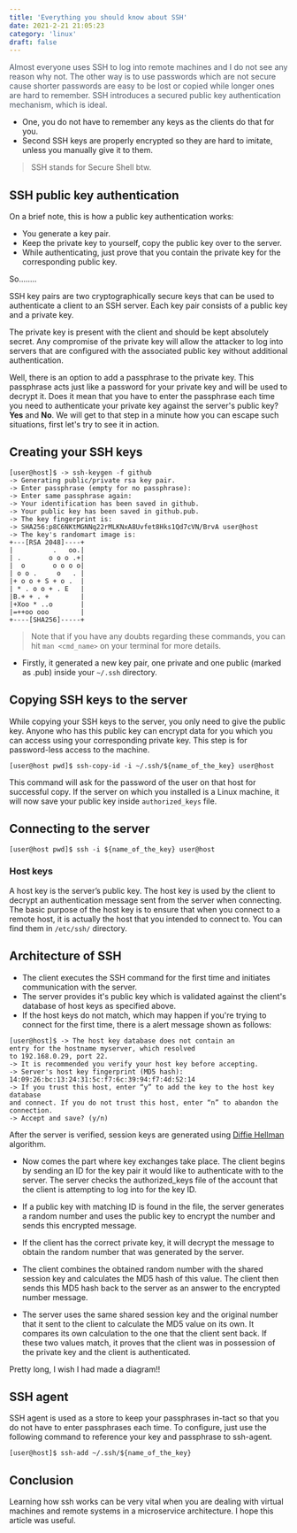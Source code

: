 ```yaml
---
title: 'Everything you should know about SSH'
date: 2021-2-21 21:05:23
category: 'linux'
draft: false
---
```


<p style="color: #4b5563">Almost everyone uses SSH to log into remote machines and I do not see any reason why not. The other way is to use passwords which are not secure cause shorter passwords are easy to be lost or copied while longer ones are hard to
remember. SSH introduces a secured public key authentication mechanism, which
is ideal.</p>

- One, you do not have to remember any keys as the clients do that for you.
- Second SSH keys are properly encrypted so they are hard to imitate, unless you manually give it to them.

> SSH stands for Secure Shell btw.

## SSH public key authentication

On a brief note, this is how a public key authentication works:

- You generate a key pair.
- Keep the private key to yourself, copy the public key over to the server.
- While authenticating, just prove that you contain the private key for the
  corresponding public key.

So........

SSH key pairs are two cryptographically secure keys that can be used to authenticate a client to an SSH server. Each key pair consists of a public key and a private key.

The private key is present with the client and should be kept absolutely secret. Any compromise of the private key will allow the attacker to log into servers that are configured with the associated public key without additional authentication.

Well, there is an option to add a passphrase to the private key. This passphrase acts just like a password for your private key and will be used to decrypt it. Does it mean that you have to enter the passphrase each time you need to authenticate your private key against the server's public key? **Yes** and **No**. We will get to that step in a minute how you can escape such situations, first let's try to see it in action.

## Creating your SSH keys

```
[user@host]$ -> ssh-keygen -f github
-> Generating public/private rsa key pair.
-> Enter passphrase (empty for no passphrase):
-> Enter same passphrase again:
-> Your identification has been saved in github.
-> Your public key has been saved in github.pub.
-> The key fingerprint is:
-> SHA256:p8C6NKtMGNNq22rMLKNxA8Uvfet8Hks1Qd7cVN/BrvA user@host
-> The key's randomart image is:
+---[RSA 2048]----+
|          .   oo.|
| .       o o o .+|
|  o       o o o o|
| o o .     o   . |
|+ o o + S + o .  |
| * . o o + . E   |
|B.+ + . +        |
|+Xoo * ..o       |
|=++oo ooo        |
+----[SHA256]-----+
```

> Note that if you have any doubts regarding these commands,
> you can hit `man <cmd_name>` on your terminal for more details.

- Firstly, it generated a new key pair, one private and one public (marked as .pub) inside your `~/.ssh` directory.

## Copying SSH keys to the server

While copying your SSH keys to the server, you only need to give
the public key. Anyone who has this public key can encrypt data for you
which you can access using your corresponding private key. This step is
for password-less access to the machine.

```
[user@host pwd]$ ssh-copy-id -i ~/.ssh/${name_of_the_key} user@host
```

This command will ask for the password of the user on that host for successful
copy. If the server on which you installed is a Linux machine, it will now save your public key inside `authorized_keys` file.

## Connecting to the server

```
[user@host pwd]$ ssh -i ${name_of_the_key} user@host
```

### Host keys

A host key is the server’s public key. The host key is used by the client to decrypt an authentication message sent from the server when connecting. The basic purpose of the host key is to ensure that when you connect to a remote host, it is actually the host that you intended to
connect to.
You can find them in `/etc/ssh/` directory.

## Architecture of SSH

- The client executes the SSH command for the first time and initiates communication with the server.
- The server provides it's public key which is validated against the client's database of host keys as specified above.
- If the host keys do not match, which may happen if you're trying to connect for the first time, there is a alert message shown as follows:

```
[user@host]$ -> The host key database does not contain an
entry for the hostname myserver, which resolved
to 192.168.0.29, port 22.
-> It is recommended you verify your host key before accepting.
-> Server's host key fingerprint (MD5 hash):
14:09:26:bc:13:24:31:5c:f7:6c:39:94:f7:4d:52:14
-> If you trust this host, enter “y” to add the key to the host key database
and connect. If you do not trust this host, enter “n” to abandon the
connection.
-> Accept and save? (y/n)
```

After the server is verified, session keys are generated using [Diffie Hellman](https://en.wikipedia.org/wiki/Diffie%E2%80%93Hellman_key_exchange) algorithm.

- Now comes the part where key exchanges take place. The client begins by sending an ID for the key pair it would like to authenticate with to the server.
  The server checks the authorized_keys file of the account that the client is attempting to log into for the key ID.

- If a public key with matching ID is found in the file, the server generates a random number and uses the public key to encrypt the number and sends this encrypted message.

- If the client has the correct private key, it will decrypt the message to obtain the random number that was generated by the server.

- The client combines the obtained random number with the shared session key and calculates the MD5 hash of this value.
  The client then sends this MD5 hash back to the server as an answer to the encrypted number message.

- The server uses the same shared session key and the original number that it sent to the client to calculate the MD5 value on its own. It compares its own calculation to the one that the client sent back. If these two values match, it proves that the client was in possession of the private key and the client is authenticated.

Pretty long, I wish I had made a diagram!!

## SSH agent

SSH agent is used as a store to keep your passphrases in-tact so that you do
not have to enter passphrases each time. To configure, just use the following
command to reference your key and passphrase to ssh-agent.

```
[user@host]$ ssh-add ~/.ssh/${name_of_the_key}
```

## Conclusion

Learning how ssh works can be very vital when you are dealing with virtual machines and remote systems in a microservice architecture. I hope this article was useful.
